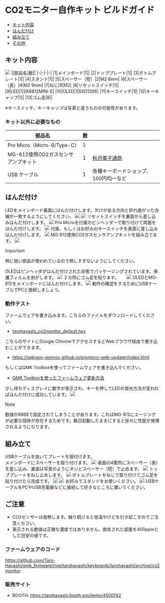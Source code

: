 # CO2モニター自作キット ビルドガイド
- [キット内容](#キット内容)
- [はんだ付け](#はんだ付け)
- [組み立て](#組み立て)
- [その他](#その他)

## キット内容
![](img/IMG_2716.jpeg) 
||部品名|数||
|-|-|-|-|
|1|メインボード|1||
|2|トッププレート|1||
|3|ボトムプレート|1||
|4|スタンド|1||
|5|スペーサー（短）|2|M2 6mm|
|6|スペーサー（長）|4|M2 9mm|
|7|ねじ|8|M2|
|8|リセットスイッチ|1||
|9|LED|1|SK6812MINI-E|
|10|OLED|1|SSD1306|
|11|キースイッチ|1||
|12|キーキャップ|1||
|13|ゴム足|8||

※キースイッチ、キーキャップは写真と違うものの可能性があります。

### キット以外に必要なもの
|部品名|数||
|-|-|-|
|Pro Micro（Micro-B/Type-C）|1||
|MG-812使用CO2ガスセンサアンプキット|1|[秋月電子通商](https://akizukidenshi.com/catalog/g/gK-16446/)|
|USB ケーブル|1|各種キーボードショップ、100円均一など|

## はんだ付け
LEDをメインボード裏面にはんだ付けします。欠けがある方向と折れ曲がった白線が一致するようにしてください。
![](img/IMG_2440.jpeg) 
![](img/IMG_2446.jpeg) 
リセットスイッチを裏面から差し込みはんだ付けします。
![](img/IMG_2450.jpeg) 
Pro Microを付属のピンヘッダーで取り付けて両面をはんだ付けします。
![](img/IMG_2723.jpeg) 
付属、もしくはお好みのキースイッチを表面に差し込みはんだ付けします。
![](img/IMG_2732.jpeg) 
MG-812使用CO2ガスセンサアンプキットを組み立てます。
![](img/IMG_2457.jpeg) 

> [!IMPORTANT] 
> 熱に弱い部品が使われているので熱しすぎないようにしてください。

OLEDはピンヘッダがはんだ付けされた状態でパッケージングされています。保護フィルムを剥がします。
![](img/IMG_2719.jpeg) 
２カ所にゴム足を貼ります。　　
![](img/IMG_2690.jpeg) 
OLEDとMG-812をメインボードにはんだ付けします。
![](img/IMG_2733.jpeg) 
動作の確認をするためにUSBケーブルでPCと接続しましょう。

### 動作テスト
ファームウェアを書き込みます。こちらのファイルをダウンロードしてください。
- [tarohayashi_co2monitor_default.hex](https://github.com/Taro-Hayashi/co2monitor/releases/download/0.21.6/tarohayashi_co2monitor_default.hex)

こちらのサイトにGoogle ChromeでアクセスするとWebブラウザ経由で書き込むことができます。
- https://sekigon-gonnoc.github.io/promicro-web-updater/index.html

もしくはQMK Toolboxを使ってファームウェアを書き込んでください。
- [QMK Toolboxを使ったファームウェア更新方法](firmware.md)

少し待ちディスプレイに数字が表示され、キーを押してLEDの発光方法が変わればはんだ付けに成功しています。
![](img/IMG_2736.jpeg) 
> [!NOTE] 
> 数値が8888で固定されてしまうことがあります。これはMG-812にエージングが必要な個体が存在するためです。数日起動したままにすると徐々に性能が発揮されるようになります。

## 組み立て
USBケーブルを抜いてプレートを組付けます。  
メインボードにスペーサーを取り付けます。
![](img/IMG_2479.jpeg) 
表面の4箇所にスペーサー（長）を差し込み、裏面は写真のようにネジとスペーサー（短）で止めます。
![](img/IMG_2485.jpeg) 
トッププレートをねじ止めします。
![](img/IMG_2489.jpeg) 
ボトムプレートをねじで取り付けてゴム足を貼り付けたら完成です。
![](img/IMG_2494.jpeg) 
![](img/IMG_2742.jpeg) 
お好みでスタンドをお使いください。
![](img/IMG_2748.jpeg) 
USBケーブルをPCやUSB充電器などに接続して好きなところに置いてください。  

## ご注意
- CO2センサーは発熱します。触り続けると低温やけどを引き起こすのでご注意ください。
- 表示される数値は正確な濃度ではありません。換気された部屋を400ppmとした目安の値です。

### ファームウェアのコード
https://github.com/Taro-Hayashi/qmk_firmware/tree/tarohayashi/keyboards/tarohayashi/archive/co2monitor

### 販売サイト
- BOOTH: https://tarohayashi.booth.pm/items/4500742
